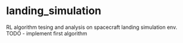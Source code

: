 # landing_simulation
RL algorithm tesing and analysis on spacecraft landing simulation env.
TODO - implement first algorithm

